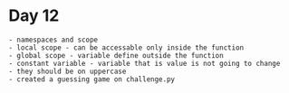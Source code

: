 # Day 12
    - namespaces and scope
    - local scope - can be accessable only inside the function
    - global scope - variable define outside the function
    - constant variable - variable that is value is not going to change
    - they should be on uppercase
    - created a guessing game on challenge.py